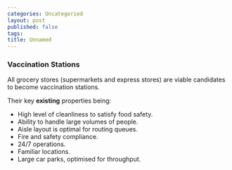```yaml
---
categories: Uncategoried
layout: post
published: false
tags: 
title: Unnamed
---
```


### Vaccination Stations
All grocery stores (supermarkets and express stores) are viable candidates to become vaccination stations.

Their key **existing** properties being:
- High level of cleanliness to satisfy food safety.
- Ability to handle large volumes of people.
- Aisle layout is optimal for routing queues.
- Fire and safety compliance.
- 24/7 operations.
- Familiar locations.
- Large car parks, optimised for throughput.
